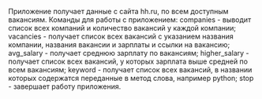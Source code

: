 Приложение получает данные с сайта hh.ru, по всем доступным вакансиям.
Команды для работы с приложением:
              companies - выводит список всех компаний и
                            количество вакансий у каждой компании;
              vacancies - получает список всех вакансий с указанием названия компании,
                          названия вакансии и зарплаты и ссылки на вакансию;
              avg_salary - получает среднюю зарплату по вакансиям;
              higher_salary - получает список всех вакансий, у которых
                              зарплата выше средней по всем вакансиям;
              keyword - получает список всех вакансий, в названии которых
                        содержатся переданные в метод слова, например python;
              stop - завершает работу приложения.

